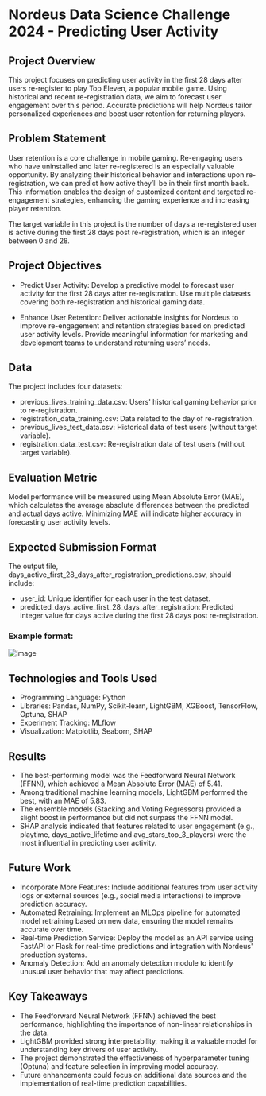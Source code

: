 # Nordeus Data Science Challenge 2024 - Predicting User Activity

## Project Overview
This project focuses on predicting user activity in the first 28 days after users re-register to play Top Eleven, a popular mobile game. Using historical and recent re-registration data, we aim to forecast user engagement over this period. Accurate predictions will help Nordeus tailor personalized experiences and boost user retention for returning players.

## Problem Statement
User retention is a core challenge in mobile gaming. Re-engaging users who have uninstalled and later re-registered is an especially valuable opportunity. By analyzing their historical behavior and interactions upon re-registration, we can predict how active they’ll be in their first month back. This information enables the design of customized content and targeted re-engagement strategies, enhancing the gaming experience and increasing player retention.

The target variable in this project is the number of days a re-registered user is active during the first 28 days post re-registration, which is an integer between 0 and 28.

## Project Objectives
- Predict User Activity:
Develop a predictive model to forecast user activity for the first 28 days after re-registration.
Use multiple datasets covering both re-registration and historical gaming data.

- Enhance User Retention:
Deliver actionable insights for Nordeus to improve re-engagement and retention strategies based on predicted user activity levels.
Provide meaningful information for marketing and development teams to understand returning users’ needs.

## Data
The project includes four datasets:

- previous_lives_training_data.csv: Users' historical gaming behavior prior to re-registration.
- registration_data_training.csv: Data related to the day of re-registration.
- previous_lives_test_data.csv: Historical data of test users (without target variable).
- registration_data_test.csv: Re-registration data of test users (without target variable).

## Evaluation Metric
Model performance will be measured using Mean Absolute Error (MAE), which calculates the average absolute differences between the predicted and actual days active. Minimizing MAE will indicate higher accuracy in forecasting user activity levels.

## Expected Submission Format
The output file, days_active_first_28_days_after_registration_predictions.csv, should include:

- user_id: Unique identifier for each user in the test dataset.
- predicted_days_active_first_28_days_after_registration: Predicted integer value for days active during the first 28 days post re-registration.

### Example format:

![image](https://github.com/user-attachments/assets/c167c984-a3f4-4a5a-941c-c2fd183e02de)

## Technologies and Tools Used
- Programming Language: Python
- Libraries: Pandas, NumPy, Scikit-learn, LightGBM, XGBoost, TensorFlow, Optuna, SHAP
- Experiment Tracking: MLflow
- Visualization: Matplotlib, Seaborn, SHAP

## Results
- The best-performing model was the Feedforward Neural Network (FFNN), which achieved a Mean Absolute Error (MAE) of 5.41.
- Among traditional machine learning models, LightGBM performed the best, with an MAE of 5.83.
- The ensemble models (Stacking and Voting Regressors) provided a slight boost in performance but did not surpass the FFNN model.
- SHAP analysis indicated that features related to user engagement (e.g., playtime, days_active_lifetime and avg_stars_top_3_players) were the most influential in predicting user activity.

## Future Work
- Incorporate More Features: Include additional features from user activity logs or external sources (e.g., social media interactions) to improve prediction accuracy.
- Automated Retraining: Implement an MLOps pipeline for automated model retraining based on new data, ensuring the model remains accurate over time.
- Real-time Prediction Service: Deploy the model as an API service using FastAPI or Flask for real-time predictions and integration with Nordeus' production systems.
- Anomaly Detection: Add an anomaly detection module to identify unusual user behavior that may affect predictions.

## Key Takeaways
- The Feedforward Neural Network (FFNN) achieved the best performance, highlighting the importance of non-linear relationships in the data.
- LightGBM provided strong interpretability, making it a valuable model for understanding key drivers of user activity.
- The project demonstrated the effectiveness of hyperparameter tuning (Optuna) and feature selection in improving model accuracy.
- Future enhancements could focus on additional data sources and the implementation of real-time prediction capabilities.

